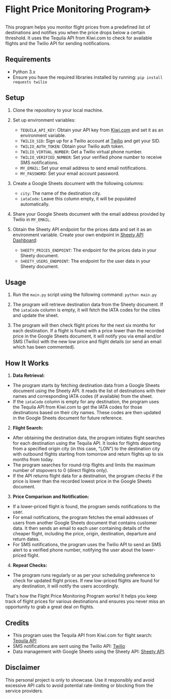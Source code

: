 # Flight Price Monitoring Program✈️

This program helps you monitor flight prices from a predefined list of destinations and notifies you when the price drops below a certain threshold. It uses the Tequila API from Kiwi.com to check for available flights and the Twilio API for sending notifications.

## Requirements

- Python 3.x
- Ensure you have the required libraries installed by running: `pip install requests twilio`

## Setup

1. Clone the repository to your local machine.

2. Set up environment variables:
   - `TEQUILA_API_KEY`: Obtain your API key from [Kiwi.com](https://tequila.kiwi.com/portal/login) and set it as an environment variable.
   - `TWILIO_SID`: Sign up for a Twilio account at [Twilio](https://www.twilio.com/try-twilio) and get your SID.
   - `TWILIO_AUTH_TOKEN`: Obtain your Twilio auth token.
   - `TWILIO_VIRTUAL_NUMBER`: Get a Twilio virtual phone number.
   - `TWILIO_VERIFIED_NUMBER`: Set your verified phone number to receive SMS notifications.
   - `MY_EMAIL`: Set your email address to send email notifications.
   - `MY_PASSWORD`: Set your email account password.

3. Create a Google Sheets document with the following columns:
   - `city`: The name of the destination city.
   - `iataCode`: Leave this column empty, it will be populated automatically.

4. Share your Google Sheets document with the email address provided by Twilio in `MY_EMAIL`.

5. Obtain the Sheety API endpoint for the prices data and set it as an environment variable. Create your own endpoint in [Sheety API Dashboard]("https://dashboard.sheety.co/"):
   - `SHEETY_PRICES_ENDPOINT`: The endpoint for the prices data in your Sheety document.
   - `SHEETY_USERS_ENDPOINT`: The endpoint for the user data in your Sheety document.

## Usage

1. Run the `main.py` script using the following command:
    `python main.py`
2. The program will retrieve destination data from the Sheety document. If the `iataCode` column is empty, it will fetch the IATA codes for the cities and update the sheet.

3. The program will then check flight prices for the next six months for each destination. If a flight is found with a price lower than the recorded price in the Google Sheets document, it will notify you via email and/or SMS (Twilio) with the new low price and flight details (or send an email which has been commented).

## How It Works

1. **Data Retrieval:**
- The program starts by fetching destination data from a Google Sheets document using the Sheety API. It reads the list of destinations with their names and corresponding IATA codes (if available) from the sheet.
- If the `iataCode` column is empty for any destination, the program uses the Tequila API from Kiwi.com to get the IATA codes for those destinations based on their city names. These codes are then updated in the Google Sheets document for future reference.

2. **Flight Search:**
- After obtaining the destination data, the program initiates flight searches for each destination using the Tequila API. It looks for flights departing from a specified origin city (in this case, "LON") to the destination city with outbound flights starting from tomorrow and return flights up to six months from today.
- The program searches for round-trip flights and limits the maximum number of stopovers to 0 (direct flights only).
- If the API returns flight data for a destination, the program checks if the price is lower than the recorded lowest price in the Google Sheets document.

3. **Price Comparison and Notification:**
- If a lower-priced flight is found, the program sends notifications to the user.
- For email notifications, the program fetches the email addresses of users from another Google Sheets document that contains customer data. It then sends an email to each user containing details of the cheaper flight, including the price, origin, destination, departure and return dates.
- For SMS notifications, the program uses the Twilio API to send an SMS alert to a verified phone number, notifying the user about the lower-priced flight.

4. **Repeat Checks:**
- The program runs regularly or as per your scheduling preference to check for updated flight prices. If new low-priced flights are found for any destination, it will notify the users accordingly.

That's how the Flight Price Monitoring Program works! It helps you keep track of flight prices for various destinations and ensures you never miss an opportunity to grab a great deal on flights.

## Credits

- This program uses the Tequila API from Kiwi.com for flight search: [Tequila API](https://tequila.kiwi.com/)
- SMS notifications are sent using the Twilio API: [Twilio](https://www.twilio.com/)
- Data management with Google Sheets using the Sheety API: [Sheety API](https://dashboard.sheety.co/).

## Disclaimer

This personal project is only to showcase. Use it responsibly and avoid excessive API calls to avoid potential rate-limiting or blocking from the service providers.

